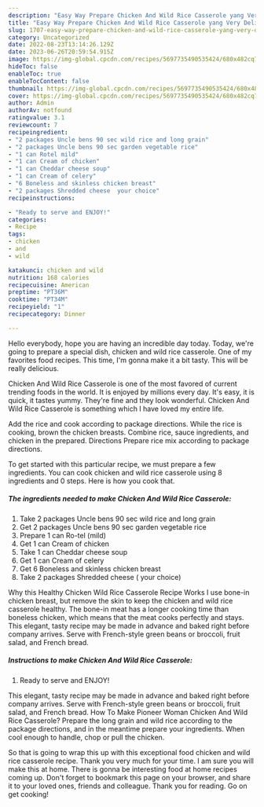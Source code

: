 ```yaml
---
description: "Easy Way Prepare Chicken And Wild Rice Casserole yang Very Delicious"
title: "Easy Way Prepare Chicken And Wild Rice Casserole yang Very Delicious"
slug: 1707-easy-way-prepare-chicken-and-wild-rice-casserole-yang-very-delicious
category: Uncategorized
date: 2022-08-23T13:14:26.129Z
date: 2023-06-26T20:59:54.915Z
image: https://img-global.cpcdn.com/recipes/5697735490535424/680x482cq70/chicken-and-wild-rice-casserole-recipe-main-photo.jpg
hideToc: false
enableToc: true
enableTocContent: false
thumbnail: https://img-global.cpcdn.com/recipes/5697735490535424/680x482cq70/chicken-and-wild-rice-casserole-recipe-main-photo.jpg
cover: https://img-global.cpcdn.com/recipes/5697735490535424/680x482cq70/chicken-and-wild-rice-casserole-recipe-main-photo.jpg
author: Admin
authorAv: notfound
ratingvalue: 3.1
reviewcount: 7
recipeingredient:
- "2 packages Uncle bens 90 sec wild rice and long grain"
- "2 packages Uncle bens 90 sec garden vegetable rice"
- "1 can Rotel mild"
- "1 can Cream of chicken"
- "1 can Cheddar cheese soup"
- "1 can Cream of celery"
- "6 Boneless and skinless chicken breast"
- "2 packages Shredded cheese  your choice"
recipeinstructions:

- "Ready to serve and ENJOY!"
categories:
- Recipe
tags:
- chicken
- and
- wild

katakunci: chicken and wild 
nutrition: 168 calories
recipecuisine: American
preptime: "PT36M"
cooktime: "PT34M"
recipeyield: "1"
recipecategory: Dinner

---
```



Hello everybody, hope you are having an incredible day today. Today, we're going to prepare a special dish, chicken and wild rice casserole. One of my favorites food recipes. This time, I'm gonna make it a bit tasty. This will be really delicious.

Chicken And Wild Rice Casserole is one of the most favored of current trending foods in the world. It is enjoyed by millions every day. It's easy, it is quick, it tastes yummy. They're fine and they look wonderful. Chicken And Wild Rice Casserole is something which I have loved my entire life.

Add the rice and cook according to package directions. While the rice is cooking, brown the chicken breasts. Combine rice, sauce ingredients, and chicken in the prepared. Directions Prepare rice mix according to package directions.


To get started with this particular recipe, we must prepare a few ingredients. You can cook chicken and wild rice casserole using 8 ingredients and 0 steps. Here is how you cook that.

<!--inarticleads1-->

##### The ingredients needed to make Chicken And Wild Rice Casserole:

1. Take 2 packages Uncle bens 90 sec wild rice and long grain
1. Get 2 packages Uncle bens 90 sec garden vegetable rice
1. Prepare 1 can Ro-tel (mild)
1. Get 1 can Cream of chicken
1. Take 1 can Cheddar cheese soup
1. Get 1 can Cream of celery
1. Get 6 Boneless and skinless chicken breast
1. Take 2 packages Shredded cheese ( your choice)


Why this Healthy Chicken Wild Rice Casserole Recipe Works I use bone-in chicken breast, but remove the skin to keep the chicken and wild rice casserole healthy. The bone-in meat has a longer cooking time than boneless chicken, which means that the meat cooks perfectly and stays. This elegant, tasty recipe may be made in advance and baked right before company arrives. Serve with French-style green beans or broccoli, fruit salad, and French bread. 

<!--inarticleads2-->

##### Instructions to make Chicken And Wild Rice Casserole:


1. Ready to serve and ENJOY!

This elegant, tasty recipe may be made in advance and baked right before company arrives. Serve with French-style green beans or broccoli, fruit salad, and French bread. How To Make Pioneer Woman Chicken And Wild Rice Casserole? Prepare the long grain and wild rice according to the package directions, and in the meantime prepare your ingredients. When cool enough to handle, chop or pull the chicken. 

So that is going to wrap this up with this exceptional food chicken and wild rice casserole recipe. Thank you very much for your time. I am sure you will make this at home. There is gonna be interesting food at home recipes coming up. Don't forget to bookmark this page on your browser, and share it to your loved ones, friends and colleague. Thank you for reading. Go on get cooking!
